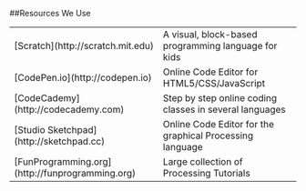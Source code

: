 ##Resources We Use

<table id="resources">

  <tr>
    <td>[Scratch](http://scratch.mit.edu)</td>
    <td>A visual, block-based programming language for kids</td>
  </tr>
  <tr>
    <td>[CodePen.io](http://codepen.io)</td>
    <td>Online Code Editor for HTML5/CSS/JavaScript</td>
  </tr>
  <tr>
    <td>[CodeCademy](http://codecademy.com)</td>
    <td>Step by step online coding classes in several languages</td>
  </tr>
  <tr>
    <td>[Studio Sketchpad](http://sketchpad.cc)</td>
    <td>Online Code Editor for the graphical Processing language</td>
  </tr>
  <tr>
    <td>[FunProgramming.org](http://funprogramming.org)</td>
    <td>Large collection of Processing Tutorials</td>
  </tr>
</table>
<br>